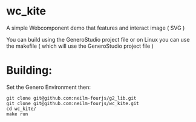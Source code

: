 # wc_kite
A simple Webcomponent demo that features and interact image ( SVG )

You can build using the GeneroStudio project file or on Linux you can use the makefile ( which will use the GeneroStudio project file )

# Building:
Set the Genero Environment then:
```
git clone git@github.com:neilm-fourjs/g2_lib.git
git clone git@github.com:neilm-fourjs/wc_kite.git
cd wc_kite/
make run
```
